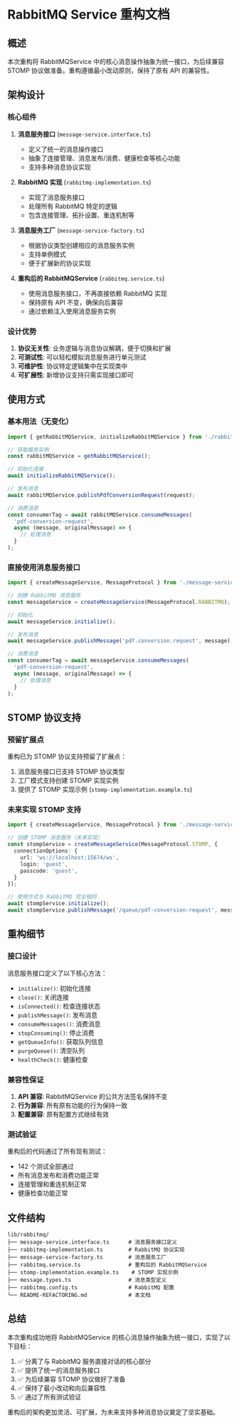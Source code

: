 # RabbitMQ Service 重构文档

## 概述

本次重构将 RabbitMQService 中的核心消息操作抽象为统一接口，为后续兼容 STOMP 协议做准备。重构遵循最小改动原则，保持了原有 API 的兼容性。

## 架构设计

### 核心组件

1. **消息服务接口** (`message-service.interface.ts`)
   - 定义了统一的消息操作接口
   - 抽象了连接管理、消息发布/消费、健康检查等核心功能
   - 支持多种消息协议实现

2. **RabbitMQ 实现** (`rabbitmq-implementation.ts`)
   - 实现了消息服务接口
   - 处理所有 RabbitMQ 特定的逻辑
   - 包含连接管理、拓扑设置、重连机制等

3. **消息服务工厂** (`message-service-factory.ts`)
   - 根据协议类型创建相应的消息服务实例
   - 支持单例模式
   - 便于扩展新的协议实现

4. **重构后的 RabbitMQService** (`rabbitmq.service.ts`)
   - 使用消息服务接口，不再直接依赖 RabbitMQ 实现
   - 保持原有 API 不变，确保向后兼容
   - 通过依赖注入使用消息服务实例

### 设计优势

1. **协议无关性**: 业务逻辑与消息协议解耦，便于切换和扩展
2. **可测试性**: 可以轻松模拟消息服务进行单元测试
3. **可维护性**: 协议特定逻辑集中在实现类中
4. **可扩展性**: 新增协议支持只需实现接口即可

## 使用方式

### 基本用法（无变化）

```typescript
import { getRabbitMQService, initializeRabbitMQService } from './rabbitmq.service';

// 获取服务实例
const rabbitMQService = getRabbitMQService();

// 初始化连接
await initializeRabbitMQService();

// 发布消息
await rabbitMQService.publishPdfConversionRequest(request);

// 消费消息
const consumerTag = await rabbitMQService.consumeMessages(
  'pdf-conversion-request',
  async (message, originalMessage) => {
    // 处理消息
  }
);
```

### 直接使用消息服务接口

```typescript
import { createMessageService, MessageProtocol } from './message-service-factory';

// 创建 RabbitMQ 消息服务
const messageService = createMessageService(MessageProtocol.RABBITMQ);

// 初始化
await messageService.initialize();

// 发布消息
await messageService.publishMessage('pdf.conversion.request', message);

// 消费消息
const consumerTag = await messageService.consumeMessages(
  'pdf-conversion-request',
  async (message, originalMessage) => {
    // 处理消息
  }
);
```

## STOMP 协议支持

### 预留扩展点

重构已为 STOMP 协议支持预留了扩展点：

1. 消息服务接口已支持 STOMP 协议类型
2. 工厂模式支持创建 STOMP 实现实例
3. 提供了 STOMP 实现示例 (`stomp-implementation.example.ts`)

### 未来实现 STOMP 支持

```typescript
import { createMessageService, MessageProtocol } from './message-service-factory';

// 创建 STOMP 消息服务（未来实现）
const stompService = createMessageService(MessageProtocol.STOMP, {
  connectionOptions: {
    url: 'ws://localhost:15674/ws',
    login: 'guest',
    passcode: 'guest',
  }
});

// 使用方式与 RabbitMQ 完全相同
await stompService.initialize();
await stompService.publishMessage('/queue/pdf-conversion-request', message);
```

## 重构细节

### 接口设计

消息服务接口定义了以下核心方法：

- `initialize()`: 初始化连接
- `close()`: 关闭连接
- `isConnected()`: 检查连接状态
- `publishMessage()`: 发布消息
- `consumeMessages()`: 消费消息
- `stopConsuming()`: 停止消费
- `getQueueInfo()`: 获取队列信息
- `purgeQueue()`: 清空队列
- `healthCheck()`: 健康检查

### 兼容性保证

1. **API 兼容**: RabbitMQService 的公共方法签名保持不变
2. **行为兼容**: 所有原有功能的行为保持一致
3. **配置兼容**: 原有配置方式继续有效

### 测试验证

重构后的代码通过了所有现有测试：

- 142 个测试全部通过
- 所有消息发布和消费功能正常
- 连接管理和重连机制正常
- 健康检查功能正常

## 文件结构

```
lib/rabbitmq/
├── message-service.interface.ts      # 消息服务接口定义
├── rabbitmq-implementation.ts        # RabbitMQ 协议实现
├── message-service-factory.ts        # 消息服务工厂
├── rabbitmq.service.ts               # 重构后的 RabbitMQService
├── stomp-implementation.example.ts    # STOMP 实现示例
├── message.types.ts                  # 消息类型定义
├── rabbitmq.config.ts                # RabbitMQ 配置
└── README-REFACTORING.md             # 本文档
```

## 总结

本次重构成功地将 RabbitMQService 的核心消息操作抽象为统一接口，实现了以下目标：

1. ✅ 分离了与 RabbitMQ 服务直接对话的核心部分
2. ✅ 提供了统一的消息服务接口
3. ✅ 为后续兼容 STOMP 协议做好了准备
4. ✅ 保持了最小改动和向后兼容性
5. ✅ 通过了所有测试验证

重构后的架构更加灵活、可扩展，为未来支持多种消息协议奠定了坚实基础。